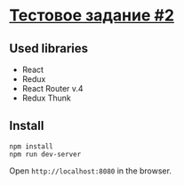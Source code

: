 # [Тестовое задание #2](https://vk.com/@maxpfrontend-testovoe-zadanie-2)

## Used libraries
* React
* Redux
* React Router v.4
* Redux Thunk

## Install
```
npm install
npm run dev-server
```
Open `http://localhost:8080` in the browser.
